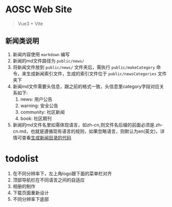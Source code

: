 # AOSC Web Site
> Vue3 + Vite

## 新闻类说明

1. 新闻内容使用 `markdown` 编写
2. 新闻的md文件路径为 `public/news/`
3. 将新闻文件放到 `public/news/` 文件夹后，需执行 `public/makeCategory` 命令，来生成新闻索引文件，生成的索引文件位于 `public/newsCategories` 文件夹下
4. 新闻md文件需要头信息，跟之前的格式一致，头信息里category字段对应关系如下:
    1. news: 用户公告
    2. warning: 安全公告
    3. community: 社区新闻
    4. book: 社区期刊
5. 新闻的md文件名里如需体现语言，如zh-cn,则文件名后缀的前面必须是.zh-cn.md，也就是遵循现有语言的规则，如果忽略语言，则默认为en(英文)，详情可查看[生成新闻目录的代码](makeCategory/main.go)

# todolist
1. 在不同分辨率下，左上角logo跟下面的菜单栏对齐
2. 顶部导航栏在不同语言之间的自适应
3. 相册的制作
4. 下载页面重新设计
5. 不同分辨率下底部